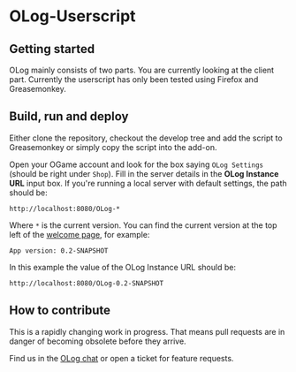 
OLog-Userscript
===============

Getting started
---------------

OLog mainly consists of two parts. You are currently looking at the client part.
Currently the userscript has only been tested using Firefox and Greasemonkey.

Build, run and deploy
-----------

Either clone the repository, checkout the develop tree and add the script to Greasemonkey or simply copy the script into the add-on.

Open your OGame account and look for the box saying `OLog Settings` (should be right under `Shop`). Fill in the server details in the **OLog Instance URL** input box. If you're running a local server with default settings, the path should be:

    http://localhost:8080/OLog-*

Where `*` is the current version.
You can find the current version at the top left of the [welcome page](http://localhost:8080), for example:

    App version: 0.2-SNAPSHOT

In this example the value of the OLog Instance URL should be:

    http://localhost:8080/OLog-0.2-SNAPSHOT

How to contribute
-----------------

This is a rapidly changing work in progress. That means pull requests are in danger of becoming obsolete before they arrive.

Find us in the [OLog chat](http://chat.stackexchange.com/rooms/30740/olog-ogame-logger-and-personal-assistant) or open a ticket for feature requests.
